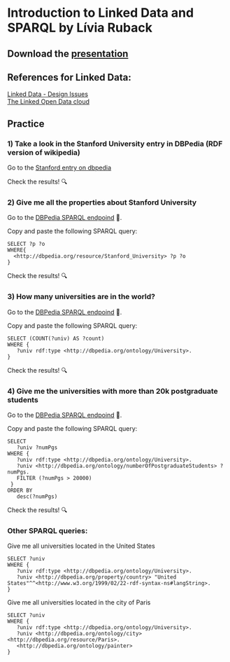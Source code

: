 # Introduction to Linked Data and SPARQL by Lívia Ruback

## Download the [presentation](https://github.com/liviaruback/intro_linkeddata/raw/master/intro_linked_data.pdf)  

## References for Linked Data:
[Linked Data - Design Issues](https://www.w3.org/DesignIssues/LinkedData.html)<br>
[The Linked Open Data cloud](https://lod-cloud.net/)

## Practice 

### 1) Take a look in the Stanford University entry in DBPedia (RDF version of wikipedia)

Go to the [Stanford entry on dbpedia](http://dbpedia.org/resource/Stanford_University)

Check the results! :mag:


### 2) Give me all the properties about Stanford University

Go to the [DBPedia SPARQL endpoind](https://dbpedia.org/sparql) :link:.

Copy and paste the following SPARQL query:

```sparql
SELECT ?p ?o
WHERE{ 
  <http://dbpedia.org/resource/Stanford_University> ?p ?o
}

```
Check the results! :mag:


### 3) How many universities are in the world?

Go to the [DBPedia SPARQL endpoind](https://dbpedia.org/sparql) :link:.

Copy and paste the following SPARQL query:

```sparql
SELECT (COUNT(?univ) AS ?count)
WHERE {
   ?univ rdf:type <http://dbpedia.org/ontology/University>.     
}

```
Check the results! :mag:

### 4) Give me the universities with more than 20k postgraduate students


Go to the [DBPedia SPARQL endpoind](https://dbpedia.org/sparql) :link:.

Copy and paste the following SPARQL query:

```sparql
SELECT 
   ?univ ?numPgs 
WHERE {
   ?univ rdf:type <http://dbpedia.org/ontology/University>.  
   ?univ <http://dbpedia.org/ontology/numberOfPostgraduateStudents> ?numPgs.
   FILTER (?numPgs > 20000) 
 }
ORDER BY 
   desc(?numPgs)
```
Check the results! :mag:


### Other SPARQL queries:

Give me all universities located in the United States

```sparql
SELECT ?univ 
WHERE {
   ?univ rdf:type <http://dbpedia.org/ontology/University>.
   ?univ <http://dbpedia.org/property/country> "United States"^^<http://www.w3.org/1999/02/22-rdf-syntax-ns#langString>.   
}
```

Give me all universities located in the city of Paris

```sparql
SELECT ?univ 
WHERE {
   ?univ rdf:type <http://dbpedia.org/ontology/University>.
   ?univ <http://dbpedia.org/ontology/city> <http://dbpedia.org/resource/Paris>.   
   <http://dbpedia.org/ontology/painter>
}
```



